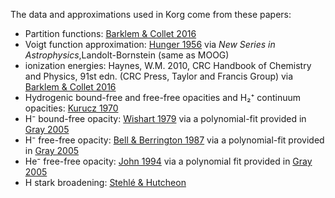 The data and approximations used in Korg come from these papers:

 - Partition functions: [Barklem & Collet 2016](https://ui.adsabs.harvard.edu/abs/2016A%26A...588A..96B/abstract)
 - Voigt function approximation: [Hunger 1956](https://ui.adsabs.harvard.edu/abs/1956ZA.....39...36H/abstract) via _New Series in Astrophysics_,Landolt-Bornstein (same as MOOG)
 - ionization energies: Haynes, W.M. 2010, CRC Handbook of Chemistry and Physics, 91st edn. (CRC Press, Taylor and Francis Group) via [Barklem & Collet 2016](https://ui.adsabs.harvard.edu/abs/2016A%26A...588A..96B/abstract)
 - Hydrogenic bound-free and free-free opacities and H₂⁺ continuum opacities: [Kurucz 1970](https://ui.adsabs.harvard.edu/abs/1970SAOSR.309.....K/abstract)
 - H⁻ bound-free opacity: [Wishart 1979](https://ui.adsabs.harvard.edu/abs/1979MNRAS.187P..59W/abstract) via a polynomial-fit provided in [Gray 2005](https://ui.adsabs.harvard.edu/abs/2005oasp.book.....G/abstract)
 - H⁻ free-free opacity: [Bell & Berrington 1987](https://iopscience.iop.org/article/10.1088/0022-3700/20/4/019/pdf) via a polynomial-fit provided in [Gray 2005](https://ui.adsabs.harvard.edu/abs/2005oasp.book.....G/abstract)
 - He⁻ free-free opacity: [John 1994](https://ui.adsabs.harvard.edu/abs/1994MNRAS.269..871J/abstract) via a polynomial fit provided in [Gray 2005](https://ui.adsabs.harvard.edu/abs/2005oasp.book.....G/abstract)
 - H stark broadening: [Stehlé & Hutcheon](https://ui.adsabs.harvard.edu/abs/1999A%26AS..140...93S/abstract)
